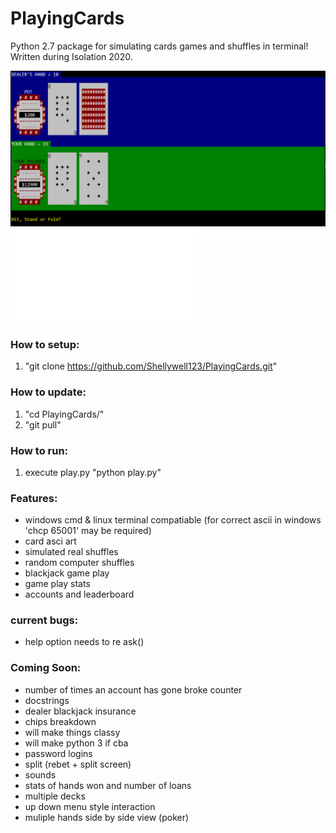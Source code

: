 # PlayingCards
Python 2.7 package for simulating cards games and shuffles in terminal! Written during Isolation 2020.

![screenshot](Images/screenshot.png)
![CPU player stats](Images/CPU_stats.pdf)

### How to setup:
1) "git clone https://github.com/Shellywell123/PlayingCards.git"

### How to update:
1) "cd PlayingCards/"
2) "git pull"

### How to run:
1) execute play.py
   "python play.py"

### Features:
- windows cmd & linux terminal compatiable
  (for correct ascii in windows 'chcp 65001' may be required)
- card asci art
- simulated real shuffles
- random computer shuffles
- blackjack game play
- game play stats
- accounts and leaderboard

### current bugs:
- help option needs to re ask()

### Coming Soon:
- number of times an account has gone broke counter
- docstrings
- dealer blackjack insurance
- chips breakdown
- will make things classy
- will make python 3 if cba
- password logins
- split (rebet + split screen)
- sounds
- stats of hands won and number of loans
- multiple decks
- up down menu style interaction
- muliple hands side by side view (poker)